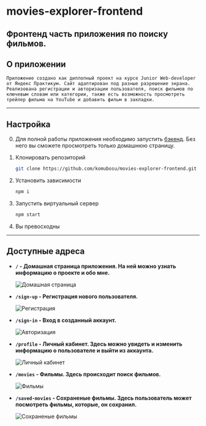 # movies-explorer-frontend
## Фронтенд часть приложения по поиску фильмов.

## О приложении

```
Приложение создано как диплопный проект на курсе Junior Web-developer от Яндекс Практикум. Сайт адаптирован под разные разрешение экрана. Реализована регистрации и авторизации пользователя, поиск фильмов по ключевым словам или категории, также есть возможность просмотреть трейлер фильма на YouTube и добавить фильм в закладки.
```

---

## Настройка

0. Для полной работы приложения необходимо запустить [бэкенд](https://github.com/komubosu/movies-explorer-api). Без него вы сможете просмотреть только домашнюю страницу.

1. Клонировать репозиторий

    ```bash
    git clone https://github.com/komubosu/movies-explorer-frontend.git
    ```

2. Установить зависимости

    ```bash
    npm i
    ```

3. Запустить виртуальный сервер

    ```bash
    npm start
    ```

4. Вы превосходны

---



## Доступные адреса

* **`/` - Домашная страница приложения. На ней можно узнать информацию о проекте и обо мне.**

  ![Домашная страница](https://i.imgur.com/olb38qX.png)

* **`/sign-up` - Регистрация нового пользователя.**

  ![Регистрация](https://i.imgur.com/8GyD0Xo.png)

* **`/sign-in` - Вход в созданный аккаунт.**

  ![Авторизация](https://i.imgur.com/QU4lGcQ.png)

* **`/profile` - Личный кабинет. Здесь можно увидеть и изменить информацию о пользователе и выйти из аккаунта.**

  ![Личный кабинет](https://i.imgur.com/jjjLzLz.png)

* **`/movies` - Фильмы. Здесь происходит поиск фильмов.**

  ![Фильмы](https://i.imgur.com/Ng04Ou0.png)

* **`/saved-movies` - Сохраненые фильмы. Здесь пользователь может посмотреть фильмы, которые, он сохранил.**

  ![Сохраненые фильмы](https://i.imgur.com/keBHMm7.png)